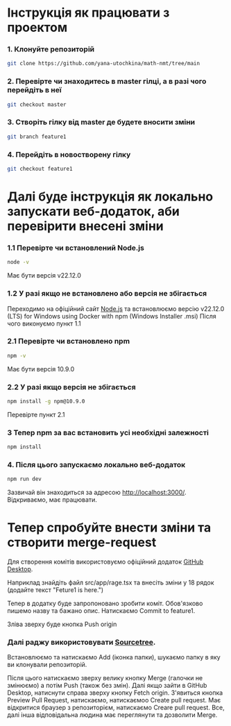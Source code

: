 # Інструкція як працювати з проектом

### 1. Клонуйте репозиторій

``` bash
git clone https://github.com/yana-utochkina/math-nmt/tree/main
```

### 2. Перевірте чи знаходитесь в master гілці, а в разі чого перейдіть в неї

``` bash
git checkout master
```

### 3. Створіть гілку від master де будете вносити зміни

``` bash
git branch feature1
```

### 4. Перейдіть в новостворену гілку

``` bash
git checkout feature1
```

# Далі буде інструкція як локально запускати веб-додаток, аби перевірити внесені зміни

### 1.1 Перевірте чи встановлений Node.js
``` bash
node -v
```

Має бути версія v22.12.0

### 1.2 У разі якщо не встановлено або версія не збігається

Переходимо на офіційний сайт [Node.js](https://nodejs.org/en/download) та встановлюємо версію v22.12.0 (LTS) for Windows using Docker with npm (Windows Installer .msi)
Після чого виконуємо пункт 1.1

### 2.1 Перевірте чи встановлено npm

``` bash
npm -v
```

Має бути версія 10.9.0

### 2.2 У разі якщо версія не збігається

``` bash
npm install -g npm@10.9.0
```

Перевірте пункт 2.1

### 3 Тепер npm за вас встановить усі необхідні залежності

``` bash
npm install
```

### 4. Після цього запускаємо локально веб-додаток

``` bash
npm run dev
```

Зазвичай він знаходиться за адресою [http://localhost:3000/](http://localhost:3000/). Відкриваємо, має працювати.

# Тепер спробуйте внести зміни та створити merge-request

Для створення комітів використовуємо офіційний додаток [GitHub Desktop](https://desktop.github.com/download/).

Наприклад знайдіть файл src/app/rage.tsx та внесіть зміни у 18 рядок (додайте текст "Feture1 is here.")

Тепер в додатку буде запропоновано зробити коміт. Обов'язково пишемо назву та бажано опис. Натискаємо Commit to feature1.

Зліва зверху буде кнопка Push origin
### Далі раджу використовувати [Sourcetree](https://www.sourcetreeapp.com/).

Встановлюємо та натискаємо Add (іконка папки), шукаємо папку в яку ви клонували репозиторій.

Після цього натискаємо зверху велику кнопку Merge (галочки не змінюємо) а потім Push (також без змін). Далі якщо зайти в GitHub Desktop, натиснути справа зверху кнопку Fetch origin. З'явиться кнопка Preview Pull Request, натискаємо,  натискаємоо Create pull request. Має відкритися браузер з репозиторієм, натискаємо Creare pull request. Все, далі інша відповідальна людина має переглянути та дозволити Merge.


